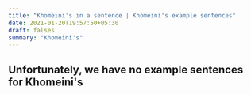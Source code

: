 ```yaml
---
title: "Khomeini's in a sentence | Khomeini's example sentences"
date: 2021-01-20T19:57:50+05:30
draft: falses
summary: "Khomeini's"
---
```

## Unfortunately, we have no example sentences for Khomeini's                 
